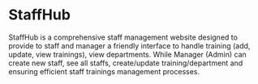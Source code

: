 # StaffHub
StaffHub is a comprehensive staff management website designed to provide to staff and manager a friendly interface to handle training (add, update, view trainings), view departments. While Manager (Admin) can create new staff, see all staffs, create/update training/department and ensuring efficient staff trainings management processes.
